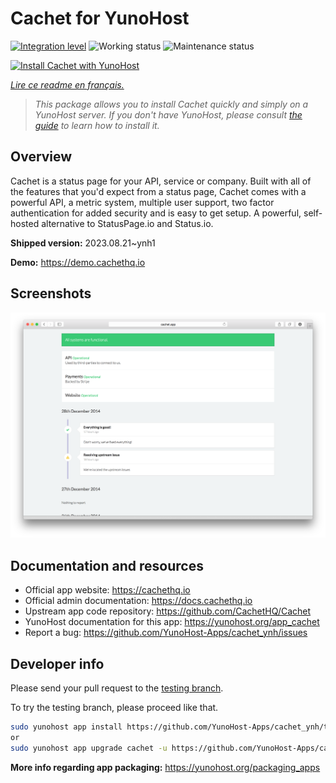 <!--
N.B.: This README was automatically generated by https://github.com/YunoHost/apps/tree/master/tools/README-generator
It shall NOT be edited by hand.
-->

# Cachet for YunoHost

[![Integration level](https://dash.yunohost.org/integration/cachet.svg)](https://dash.yunohost.org/appci/app/cachet) ![Working status](https://ci-apps.yunohost.org/ci/badges/cachet.status.svg) ![Maintenance status](https://ci-apps.yunohost.org/ci/badges/cachet.maintain.svg)

[![Install Cachet with YunoHost](https://install-app.yunohost.org/install-with-yunohost.svg)](https://install-app.yunohost.org/?app=cachet)

*[Lire ce readme en français.](./README_fr.md)*

> *This package allows you to install Cachet quickly and simply on a YunoHost server.
If you don't have YunoHost, please consult [the guide](https://yunohost.org/#/install) to learn how to install it.*

## Overview

Cachet is a status page for your API, service or company. Built with all of the features that you'd expect from a status page, Cachet comes with a powerful API, a metric system, multiple user support, two factor authentication for added security and is easy to get setup. A powerful, self-hosted alternative to StatusPage.io and Status.io.


**Shipped version:** 2023.08.21~ynh1

**Demo:** https://demo.cachethq.io

## Screenshots

![Screenshot of Cachet](./doc/screenshots/main-interface.png)

## Documentation and resources

* Official app website: <https://cachethq.io>
* Official admin documentation: <https://docs.cachethq.io>
* Upstream app code repository: <https://github.com/CachetHQ/Cachet>
* YunoHost documentation for this app: <https://yunohost.org/app_cachet>
* Report a bug: <https://github.com/YunoHost-Apps/cachet_ynh/issues>

## Developer info

Please send your pull request to the [testing branch](https://github.com/YunoHost-Apps/cachet_ynh/tree/testing).

To try the testing branch, please proceed like that.

``` bash
sudo yunohost app install https://github.com/YunoHost-Apps/cachet_ynh/tree/testing --debug
or
sudo yunohost app upgrade cachet -u https://github.com/YunoHost-Apps/cachet_ynh/tree/testing --debug
```

**More info regarding app packaging:** <https://yunohost.org/packaging_apps>

